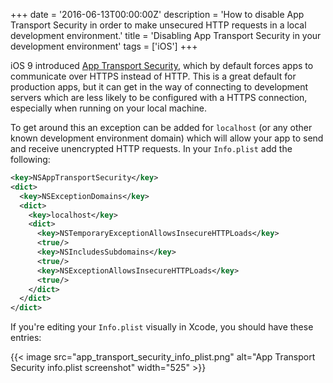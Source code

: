 +++
date = '2016-06-13T00:00:00Z'
description = 'How to disable App Transport Security in order to make unsecured HTTP requests in a local development environment.'
title = 'Disabling App Transport Security in your development environment'
tags = ['iOS']
+++

iOS 9 introduced [App Transport Security](https://developer.apple.com/library/ios/documentation/General/Reference/InfoPlistKeyReference/Articles/CocoaKeys.html#//apple_ref/doc/uid/TP40009251-SW33), which by default forces apps to communicate over HTTPS instead of HTTP. This is a great default for production apps, but it can get in the way of connecting to development servers which are less likely to be configured with a HTTPS connection, especially when running on your local machine.

To get around this an exception can be added for `localhost` (or any other known development environment domain) which will allow your app to send and receive unencrypted HTTP requests. In your `Info.plist` add the following:

```xml
<key>NSAppTransportSecurity</key>
<dict>
  <key>NSExceptionDomains</key>
  <dict>
    <key>localhost</key>
    <dict>
      <key>NSTemporaryExceptionAllowsInsecureHTTPLoads</key>
      <true/>
      <key>NSIncludesSubdomains</key>
      <true/>
      <key>NSExceptionAllowsInsecureHTTPLoads</key>
      <true/>
    </dict>
  </dict>
</dict>
```

If you're editing your `Info.plist` visually in Xcode, you should have these entries:

{{< image src="app_transport_security_info_plist.png" alt="App Transport Security info.plist screenshot" width="525" >}}
